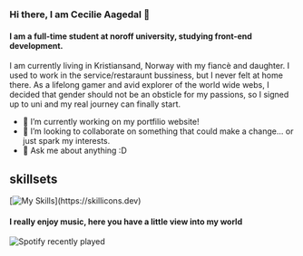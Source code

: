 ### Hi there, I am Cecilie Aagedal 👋



#### I am a full-time student at noroff university, studying front-end development.

I am currently living in Kristiansand, Norway with my fiancè and daughter. I used to work in the service/restaraunt bussiness, but I never felt at home there. As a lifelong gamer and avid explorer of the world wide webs, I decided that gender should not be an obsticle for my passions, so I signed up to uni and my real journey can finally start.  

- 🔭 I’m currently working on my portfilio website! 
- 👯 I’m looking to collaborate on something that could make a change... or just spark my interests.
- 💬 Ask me about anything :D

## skillsets

[![My Skills](https://skillicons.dev/icons?i=js,html,css,figma,react,tailwind,bootstrap,netlify,wordpress,vscode,vite,ts,)](https://skillicons.dev)

#### I really enjoy music, here you have a little view into my world

<!--🎵SPOTIFY LATEST / 🌐WEBSITE: https://spotify-recently-played-readme.vercel.app/ -->
![Spotify recently played](https://spotify-recently-played-readme.vercel.app/api?user=caagedal)

